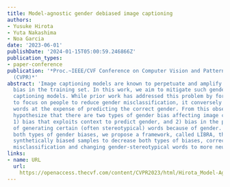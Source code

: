 ```yaml
---
title: Model-agnostic gender debiased image captioning
authors:
- Yusuke Hirota
- Yuta Nakashima
- Noa Garcia
date: '2023-06-01'
publishDate: '2024-01-15T05:00:59.246866Z'
publication_types:
- paper-conference
publication: '*Proc.~IEEE/CVF Conference on Computer Vision and Pattern Recognition
  (CVPR)*'
abstract: 'Image captioning models are known to perpetuate and amplify harmful societal
  bias in the training set. In this work, we aim to mitigate such gender bias in image
  captioning models. While prior work has addressed this problem by forcing models
  to focus on people to reduce gender misclassification, it conversely generates gender-stereotypical
  words at the expense of predicting the correct gender. From this observation, we
  hypothesize that there are two types of gender bias affecting image captioning models:
  1) bias that exploits context to predict gender, and 2) bias in the probability
  of generating certain (often stereotypical) words because of gender. To mitigate
  both types of gender biases, we propose a framework, called LIBRA, that learns from
  synthetically biased samples to decrease both types of biases, correcting gender
  misclassification and changing gender-stereotypical words to more neutral ones.'
links:
- name: URL
  url: 
    https://openaccess.thecvf.com/content/CVPR2023/html/Hirota_Model-Agnostic_Gender_Debiased_Image_Captioning_CVPR_2023_paper.html
---
```


